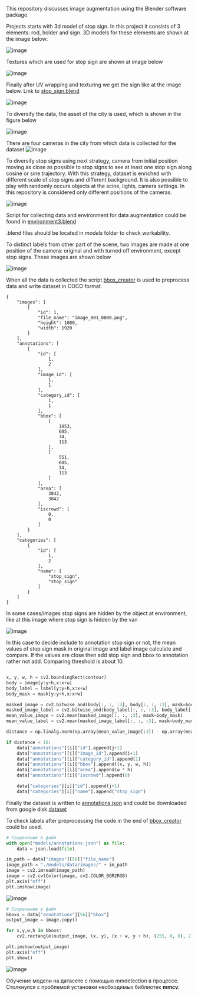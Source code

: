 This repository discusses image augmentation using the Blender software package.

Projects starts with 3d model of stop sign. In this project it consists of 3 elements: rod, holder and sign. 3D models for these elements are shown at the image below:

![image](./models/report/blender_stop_sign.png)

Textures which are used for stop sign are shown at image below

![image](./models/report/texture2.png)

Finally after UV wrapping and texturing we get the sign like at the image below. Link to [stop_sign.blend](https://drive.google.com/file/d/1NKDwhMdH9LwvWwnDTGjfGaqBBLzUUZxc/view?usp=sharing)

![image](./models/report/stop_sign.png)

To diversify the data, the asset of the city is used, which is shown in the figure below

![image](./models/report/city.png)

There are four cameras in the city from which data is collected for the dataset
![image](./models/report/camera.png)

To diversify stop signs using next strategy, camera from initial position moving as close as possible to stop signs to see at least one stop sign along cosine or sine trajectory. With this strategy, dataset is enriched with different scale of stop signs and different background. It is also possible to play with randomly occurs objects at the scine, lights, camera settings. In this repository is considered only different positions of the cameras.

![image](./models/report/collect_strategy.png)

Script for collecting data and environment for data augmentation could be found in [environment3.blend](https://drive.google.com/file/d/1rhO7eQcW14oTVVJWqy8-RirnWppOIewx/view?usp=sharing)

.blend files should be located in *models* folder to check workability.

To distinct labels from other part of the scene, two images are made at one position of the camera: original and with turned off environment, except stop signs. These images are shown below

![image](./models/report/image_labels.png)


When all the data is collected the script [bbox_creator](bbox_creator.ipynb) is used to preprocess data and write dataset in COCO format.

```
{
    "images": [
        {
            "id": 1,
            "file_name": "image_001_0000.png",
            "height": 1080,
            "width": 1920
        }
    ],
    "annotations": [
        {
            "id": [
                1,
                2
            ],
            "image_id": [
                1,
                1
            ],
            "category_id": [
                1,
                1
            ],
            "bbox": [
                [
                    1053,
                    605,
                    34,
                    113
                ],
                [
                    551,
                    605,
                    34,
                    113
                ]
            ],
            "area": [
                3842,
                3842
            ],
            "iscrowd": [
                0,
                0
            ]
        }
    ],
    "categories": [
        {
            "id": [
                1,
                2
            ],
            "name": [
                "stop_sign",
                "stop_sign"
            ]
        }
    ]
}
```

In some cases/images stop signs are hidden by the object at environment, like at this image where stop sign is hidden by the van

![image](./models/report/hidden_sign.png)

In this case to decide include to annotation stop sign or not, the mean values of stop sign mask in original image and label image calculate and compare. If the values are close then add stop sign and bbox to annotation rather not add. Comparing threshold is about 10.

```python

x, y, w, h = cv2.boundingRect(contour)
body = image[y:y+h,x:x+w]
body_label = label[y:y+h,x:x+w]
body_mask = mask[y:y+h,x:x+w]

masked_image = cv2.bitwise_and(body[:, :, :3], body[:, :, :3], mask=body_mask)
masked_image_label = cv2.bitwise_and(body_label[:, :, :3], body_label[:, :, :3], mask=body_mask)
mean_value_image = cv2.mean(masked_image[:, :, :3], mask=body_mask)
mean_value_label = cv2.mean(masked_image_label[:, :, :3], mask=body_mask)

distance = np.linalg.norm(np.array(mean_value_image[:3]) - np.array(mean_value_label[:3]))

if distance < 10:
    data["annotations"][i]["id"].append(j+1)
    data["annotations"][i]["image_id"].append(i+1)
    data["annotations"][i]["category_id"].append(1)
    data["annotations"][i]["bbox"].append([x, y, w, h])
    data["annotations"][i]["area"].append(w * h)
    data["annotations"][i]["iscrowd"].append(0)

    data["categories"][i]["id"].append(j+1)
    data["categories"][i]["name"].append("stop_sign")

```

Finally the dataset is written to [annotations.json](/models/annotations.json) and could be downloaded from google disk [dataset](https://drive.google.com/file/d/18JJr63nYXIqudbS7aU2BBIij8ImcNRbX/view?usp=sharing)


To check labels after preprocessing the code in the end of [bbox_creator](bbox_creator.ipynb) could be used.

```python
# Сохранение в файл
with open("models/annotations.json") as file:
    data = json.load(file)

im_path = data["images"][56]["file_name"]
image_path = "./models/data/images/" + im_path
image = cv2.imread(image_path)
image = cv2.cvtColor(image, cv2.COLOR_BGR2RGB)
plt.axis("off")
plt.imshow(image)  
```

![image](./models/report/example_stop_sign.png)

```python
# Сохранение в файл
bboxs = data["annotations"][56]["bbox"]
output_image = image.copy()

for x,y,w,h in bboxs:
    cv2.rectangle(output_image, (x, y), (x + w, y + h), (255, 0, 0), 2)

plt.imshow(output_image)
plt.axis("off")
plt.show()
```

![image](./models/report/bbox_stop_sign.png)


Обучение модели на датасете с помощью mmdetection в процессе. Столкнулся с проблемой установки необходимых библиотек **mmcv**.
